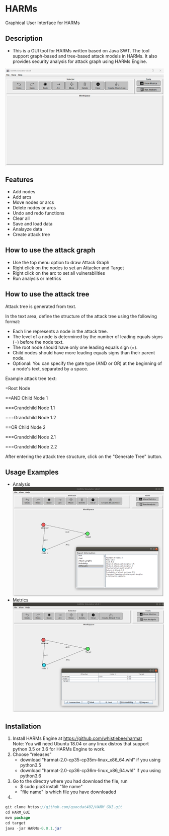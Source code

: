 # HARMs
Graphical User Interface for HARMs

## Description
-	This is a GUI tool for HARMs written based on Java SWT. The tool support graph-based and tree-based attack models in HARMs. It also provides security analysis for attack graph using HARMs Engine.

![Main](./img/ui.png)
 
## Features
-	Add nodes
-	Add arcs
-	Move nodes or arcs
-	Delete nodes or arcs
-	Undo and redo functions
-	Clear all
-	Save and load data
-	Analayze data
-  Create attack tree

## How to use the attack graph
- Use the top menu option to draw Attack Graph
- Right click on the nodes to set an Attacker and Target
- Right click on the arc to set all vulnerabilities 
- Run analysis or metrics

## How to use the attack tree
Attack tree is generated from text.

In the text area, define the structure of the attack tree using the following format:

- Each line represents a node in the attack tree.
- The level of a node is determined by the number of leading equals signs (=) before the node text.
- The root node should have only one leading equals sign (=).
- Child nodes should have more leading equals signs than their parent node.
- Optional: You can specify the gate type (AND or OR) at the beginning of a node's text, separated by a space.

Example attack tree text:

=Root Node

==AND Child Node 1

===Grandchild Node 1.1

===Grandchild Node 1.2

==OR Child Node 2

===Grandchild Node 2.1

===Grandchild Node 2.2

After entering the attack tree structure, click on the "Generate Tree" button.

## Usage Examples
- Analysis<br />
![Analysis](./img/result.png)
- Metrics<br />
![Metrics](./img/metrics_view.png)

## Installation
1. Install HARMs Engine at https://github.com/whistlebee/harmat<br />
   Note: You will need Ubuntu 18.04 or any linux distros that support python 3.5 or 3.6 for HARMs Engine to work.
2. Choose “releases”
   - download "harmat-2.0-cp35-cp35m-linux_x86_64.whl" if you using python3.5
   - download "harmat-2.0-cp36-cp36m-linux_x86_64.whl" if you using python3.6
3. Go to the directry where you had download the file, run
    - $ sudo pip3 install "file name"
    - "file name" is which file you have downloaded
4.     
```java
git clone https://github.com/quocdat402/HARM_GUI.git
cd HARM_GUI
mvn package
cd target
java -jar HARMs-0.0.1.jar
```
